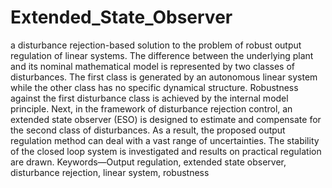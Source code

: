 # Extended_State_Observer
a disturbance rejection-based solution to the problem of robust output regulation of linear systems. The difference between the underlying plant and its nominal mathematical model is represented by two classes of disturbances. The first class is generated by an autonomous linear system while the other class has no specific dynamical structure. Robustness against the first disturbance class is achieved by the internal model principle. Next, in the framework of disturbance rejection control, an extended state observer (ESO) is designed to estimate and compensate for the second class of disturbances. As a result, the proposed output regulation method can deal with a vast range of uncertainties. The stability of the closed loop system is investigated and results on practical regulation are drawn. Keywords—Output regulation, extended state observer, disturbance rejection, linear system, robustness
